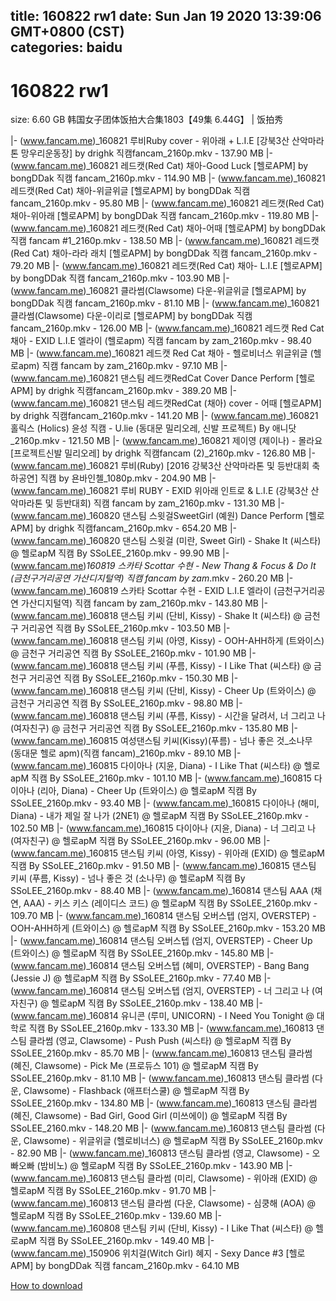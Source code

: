 
title: 160822 rw1
date: Sun Jan 19 2020 13:39:06 GMT+0800 (CST)    
categories: baidu
---

# 160822 rw1
size: 6.60 GB
 韩国女子团体饭拍大合集1803【49集 6.44G】 | 饭拍秀
 
|- (www.fancam.me)_160821 루비Ruby cover - 위아래 + L.I.E [강북3산 산악마라톤 망우리운동장] by drighk 직캠fancam_2160p.mkv - 137.90 MB
|- (www.fancam.me)_160821 레드캣(Red Cat) 채아-Good Luck [헬로APM] by bongDDak 직캠 fancam_2160p.mkv - 114.90 MB
|- (www.fancam.me)_160821 레드캣(Red Cat) 채아-위글위글 [헬로APM] by bongDDak 직캠 fancam_2160p.mkv - 95.80 MB
|- (www.fancam.me)_160821 레드캣(Red Cat) 채아-위아래 [헬로APM] by bongDDak 직캠 fancam_2160p.mkv - 119.80 MB
|- (www.fancam.me)_160821 레드캣(Red Cat) 채아-어때 [헬로APM] by bongDDak 직캠 fancam #1_2160p.mkv - 138.50 MB
|- (www.fancam.me)_160821 레드캣(Red Cat) 채아-라라 래치 [헬로APM] by bongDDak 직캠 fancam_2160p.mkv - 79.20 MB
|- (www.fancam.me)_160821 레드캣(Red Cat) 채아- L.I.E [헬로APM] by bongDDak 직캠 fancam_2160p.mkv - 103.90 MB
|- (www.fancam.me)_160821 클라썸(Clawsome) 다운-위글위글 [헬로APM] by bongDDak 직캠 fancam_2160p.mkv - 81.10 MB
|- (www.fancam.me)_160821 클라썸(Clawsome) 다운-이리로 [헬로APM] by bongDDak 직캠 fancam_2160p.mkv - 126.00 MB
|- (www.fancam.me)_160821 레드캣 Red Cat 채아 - EXID L.I.E 엘라이 (헬로apm) 직캠 fancam by zam_2160p.mkv - 98.40 MB
|- (www.fancam.me)_160821 레드캣 Red Cat 채아 - 헬로비너스 위글위글 (헬로apm) 직캠 fancam by zam_2160p.mkv - 97.10 MB
|- (www.fancam.me)_160821 댄스팀 레드캣RedCat Cover Dance Perform [헬로APM] by drighk 직캠fancam_2160p.mkv - 389.20 MB
|- (www.fancam.me)_160821 댄스팀 레드캣RedCat (채아) cover - 어때 [헬로APM] by drighk 직캠fancam_2160p.mkv - 141.20 MB
|- (www.fancam.me)_160821 홀릭스 (Holics) 윤성 직캠 - U.lie (동대문 밀리오레, 신발 프로젝트) By 애니닷_2160p.mkv - 121.50 MB
|- (www.fancam.me)_160821 제이영 (제이나) - 몰라요 [프로젝트신발 밀리오레] by drighk 직캠fancam (2)_2160p.mkv - 126.80 MB
|- (www.fancam.me)_160821 루비(Ruby) [2016 강북3산 산악마라톤 및 등반대회 축하공연] 직캠 by 욘바인첼_1080p.mkv - 204.90 MB
|- (www.fancam.me)_160821 루비 RUBY - EXID 위아래 인트로 & L.I.E (강북3산 산악마라톤 및 등반대회) 직캠 fancam by zam_2160p.mkv - 131.30 MB
|- (www.fancam.me)_160820 댄스팀 스윗걸SweetGirl (예원) Dance Perform [헬로APM] by drighk 직캠fancam_2160p.mkv - 654.20 MB
|- (www.fancam.me)_160820 댄스팀 스윗걸 (미란, Sweet Girl) - Shake It (씨스타) @ 헬로apM 직캠 By SSoLEE_2160p.mkv - 99.90 MB
|- (www.fancam.me)_160819 스카타 Scottar 수현 - New Thang & Focus & Do It (금천구거리공연 가산디지털역) 직캠 fancam by zam_.mkv - 260.20 MB
|- (www.fancam.me)_160819 스카타 Scottar 수현 - EXID L.I.E 엘라이 (금천구거리공연 가산디지털역) 직캠 fancam by zam_2160p.mkv - 143.80 MB
|- (www.fancam.me)_160818 댄스팀 키씨 (단비, Kissy) - Shake It (씨스타) @ 금천구 거리공연 직캠 By SSoLEE_2160p.mkv - 103.50 MB
|- (www.fancam.me)_160818 댄스팀 키씨 (아영, Kissy) - OOH-AHH하게 (트와이스) @ 금천구 거리공연 직캠 By SSoLEE_2160p.mkv - 101.90 MB
|- (www.fancam.me)_160818 댄스팀 키씨 (푸름, Kissy) - I Like That (씨스타) @ 금천구 거리공연 직캠 By SSoLEE_2160p.mkv - 150.30 MB
|- (www.fancam.me)_160818 댄스팀 키씨 (단비, Kissy) - Cheer Up (트와이스) @ 금천구 거리공연 직캠 By SSoLEE_2160p.mkv - 98.80 MB
|- (www.fancam.me)_160818 댄스팀 키씨 (푸름, Kissy) - 시간을 달려서, 너 그리고 나 (여자친구) @ 금천구 거리공연 직캠 By SSoLEE_2160p.mkv - 135.80 MB
|- (www.fancam.me)_160815 여성댄스팀 키씨(Kissy)(푸름) - 넘나 좋은 것_소나무 (동대문 헬로 apm)(직캠 fancam)_2160p.mkv - 89.10 MB
|- (www.fancam.me)_160815 다이아나 (지윤, Diana) - I Like That (씨스타) @ 헬로apM 직캠 By SSoLEE_2160p.mkv - 101.10 MB
|- (www.fancam.me)_160815 다이아나 (리아, Diana) - Cheer Up (트와이스) @ 헬로apM 직캠 By SSoLEE_2160p.mkv - 93.40 MB
|- (www.fancam.me)_160815 다이아나 (해미, Diana) - 내가 제일 잘 나가 (2NE1) @ 헬로apM 직캠 By SSoLEE_2160p.mkv - 102.50 MB
|- (www.fancam.me)_160815 다이아나 (지윤, Diana) - 너 그리고 나 (여자친구) @ 헬로apM 직캠 By SSoLEE_2160p.mkv - 96.00 MB
|- (www.fancam.me)_160815 댄스팀 키씨 (아영, Kissy) - 위아래 (EXID) @ 헬로apM 직캠 By SSoLEE_2160p.mkv - 91.50 MB
|- (www.fancam.me)_160815 댄스팀 키씨 (푸름, Kissy) - 넘나 좋은 것 (소나무) @ 헬로apM 직캠 By SSoLEE_2160p.mkv - 88.40 MB
|- (www.fancam.me)_160814 댄스팀 AAA (채연, AAA) - 키스 키스 (레이디스 코드) @ 헬로apM 직캠 By SSoLEE_2160p.mkv - 109.70 MB
|- (www.fancam.me)_160814 댄스팀 오버스텝 (엄지, OVERSTEP) - OOH-AHH하게 (트와이스) @ 헬로apM 직캠 By SSoLEE_2160p.mkv - 153.20 MB
|- (www.fancam.me)_160814 댄스팀 오버스텝 (엄지, OVERSTEP) - Cheer Up (트와이스) @ 헬로apM 직캠 By SSoLEE_2160p.mkv - 145.80 MB
|- (www.fancam.me)_160814 댄스팀 오버스텝 (혜미, OVERSTEP) - Bang Bang (Jessie J) @ 헬로apM 직캠 By SSoLEE_2160p.mkv - 77.40 MB
|- (www.fancam.me)_160814 댄스팀 오버스텝 (엄지, OVERSTEP) - 너 그리고 나 (여자친구) @ 헬로apM 직캠 By SSoLEE_2160p.mkv - 138.40 MB
|- (www.fancam.me)_160814 유니콘 (루미, UNICORN) - I Need You Tonight @ 대학로 직캠 By SSoLEE_2160p.mkv - 133.30 MB
|- (www.fancam.me)_160813 댄스팀 클라썸 (영교, Clawsome) - Push Push (씨스타) @ 헬로apM 직캠 By SSoLEE_2160p.mkv - 85.70 MB
|- (www.fancam.me)_160813 댄스팀 클라썸 (혜진, Clawsome) - Pick Me (프로듀스 101) @ 헬로apM 직캠 By SSoLEE_2160p.mkv - 81.10 MB
|- (www.fancam.me)_160813 댄스팀 클라썸 (다운, Clawsome) - Flashback (애프터스쿨) @ 헬로apM 직캠 By SSoLEE_2160p.mkv - 134.80 MB
|- (www.fancam.me)_160813 댄스팀 클라썸 (혜진, Clawsome) - Bad Girl, Good Girl (미쓰에이) @ 헬로apM 직캠 By SSoLEE_2160.mkv - 148.20 MB
|- (www.fancam.me)_160813 댄스팀 클라썸 (다운, Clawsome) - 위글위글 (헬로비너스) @ 헬로apM 직캠 By SSoLEE_2160p.mkv - 82.90 MB
|- (www.fancam.me)_160813 댄스팀 클라썸 (영교, Clawsome) - 오빠오빠 (밤비노) @ 헬로apM 직캠 By SSoLEE_2160p.mkv - 143.90 MB
|- (www.fancam.me)_160813 댄스팀 클라썸 (미리, Clawsome) - 위아래 (EXID) @ 헬로apM 직캠 By SSoLEE_2160p.mkv - 91.70 MB
|- (www.fancam.me)_160813 댄스팀 클라썸 (다운, Clawsome) - 심쿵해 (AOA) @ 헬로apM 직캠 By SSoLEE_2160p.mkv - 139.60 MB
|- (www.fancam.me)_160808 댄스팀 키씨 (단비, Kissy) - I Like That (씨스타) @ 헬로apM 직캠 By SSoLEE_2160p.mkv - 149.40 MB
|- (www.fancam.me)_150906 위치걸(Witch Girl) 혜지 - Sexy Dance #3 [헬로APM] by bongDDak 직캠 fancam_2160p.mkv - 64.10 MB

[How to download](https://bpcam.bemobtrk.com/go/2ceec3aa-1ca2-46d6-b9ff-aaa5c184517c?jno=97)